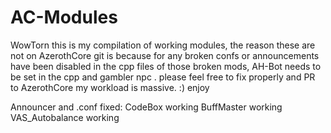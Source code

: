 # AC-Modules
WowTorn 
this is my compilation of working modules, the reason these are not on AzerothCore git is because for any broken confs or announcements have been disabled in the cpp files of those broken mods, AH-Bot needs to be set in the cpp and gambler npc . please feel free to fix properly and PR to AzerothCore my workload is massive. :) enjoy 

Announcer and .conf fixed:
CodeBox  working
BuffMaster  working
VAS_Autobalance working
